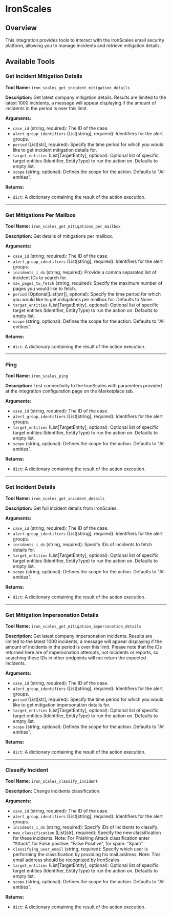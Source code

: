 # IronScales

## Overview

This integration provides tools to interact with the IronScales email security platform, allowing you to manage incidents and retrieve mitigation details.

## Available Tools

### Get Incident Mitigation Details

**Tool Name:** `iron_scales_get_incident_mitigation_details`

**Description:** Get latest company mitigation details. Results are limited to the latest 1000 incidents, a message will appear displaying if the amount of incidents in the period is over this limit.

**Arguments:**

*   `case_id` (string, required): The ID of the case.
*   `alert_group_identifiers` (List[string], required): Identifiers for the alert groups.
*   `period` (List[str], required): Specify the time period for which you would like to get incident mitigation details for.
*   `target_entities` (List[TargetEntity], optional): Optional list of specific target entities (Identifier, EntityType) to run the action on. Defaults to empty list.
*   `scope` (string, optional): Defines the scope for the action. Defaults to "All entities".

**Returns:**

*   `dict`: A dictionary containing the result of the action execution.

---

### Get Mitigations Per Mailbox

**Tool Name:** `iron_scales_get_mitigations_per_mailbox`

**Description:** Get details of mitigations per mailbox.

**Arguments:**

*   `case_id` (string, required): The ID of the case.
*   `alert_group_identifiers` (List[string], required): Identifiers for the alert groups.
*   `incidents_i_ds` (string, required): Provide a comma separated list of incident IDs to search for.
*   `max_pages_to_fetch` (string, required): Specify the maximum number of pages you would like to fetch.
*   `period` (Optional[List[str]], optional): Specify the time period for which you would like to get mitigations per mailbox for. Defaults to None.
*   `target_entities` (List[TargetEntity], optional): Optional list of specific target entities (Identifier, EntityType) to run the action on. Defaults to empty list.
*   `scope` (string, optional): Defines the scope for the action. Defaults to "All entities".

**Returns:**

*   `dict`: A dictionary containing the result of the action execution.

---

### Ping

**Tool Name:** `iron_scales_ping`

**Description:** Test connectivity to the IronScales with parameters provided at the integration configuration page on the Marketplace tab.

**Arguments:**

*   `case_id` (string, required): The ID of the case.
*   `alert_group_identifiers` (List[string], required): Identifiers for the alert groups.
*   `target_entities` (List[TargetEntity], optional): Optional list of specific target entities (Identifier, EntityType) to run the action on. Defaults to empty list.
*   `scope` (string, optional): Defines the scope for the action. Defaults to "All entities".

**Returns:**

*   `dict`: A dictionary containing the result of the action execution.

---

### Get Incident Details

**Tool Name:** `iron_scales_get_incident_details`

**Description:** Get full incident details from IronScales.

**Arguments:**

*   `case_id` (string, required): The ID of the case.
*   `alert_group_identifiers` (List[string], required): Identifiers for the alert groups.
*   `incidents_i_ds` (string, required): Specify IDs of incidents to fetch details for.
*   `target_entities` (List[TargetEntity], optional): Optional list of specific target entities (Identifier, EntityType) to run the action on. Defaults to empty list.
*   `scope` (string, optional): Defines the scope for the action. Defaults to "All entities".

**Returns:**

*   `dict`: A dictionary containing the result of the action execution.

---

### Get Mitigation Impersonation Details

**Tool Name:** `iron_scales_get_mitigation_impersonation_details`

**Description:** Get latest company impersonation incidents. Results are limited to the latest 1000 incidents, a message will appear displaying if the amount of incidents in the period is over this limit. Please note that the IDs returned here are of impersonation attempts, not incidents or reports, so searching these IDs in other endpoints will not return the expected incidents.

**Arguments:**

*   `case_id` (string, required): The ID of the case.
*   `alert_group_identifiers` (List[string], required): Identifiers for the alert groups.
*   `period` (List[str], required): Specify the time period for which you would like to get mitigation impersonation details for.
*   `target_entities` (List[TargetEntity], optional): Optional list of specific target entities (Identifier, EntityType) to run the action on. Defaults to empty list.
*   `scope` (string, optional): Defines the scope for the action. Defaults to "All entities".

**Returns:**

*   `dict`: A dictionary containing the result of the action execution.

---

### Classify Incident

**Tool Name:** `iron_scales_classify_incident`

**Description:** Change incidents classification.

**Arguments:**

*   `case_id` (string, required): The ID of the case.
*   `alert_group_identifiers` (List[string], required): Identifiers for the alert groups.
*   `incidents_i_ds` (string, required): Specify IDs of incidents to classify.
*   `new_classification` (List[str], required): Specify the new classification for these incidents. Note: For Phishing Attack classification enter “Attack”, for False positive: “False Positive”, for spam: “Spam”.
*   `classifying_user_email` (string, required): Specify which user is performing the classification by providing his mail address. Note: This email address should be recognized by IronScales.
*   `target_entities` (List[TargetEntity], optional): Optional list of specific target entities (Identifier, EntityType) to run the action on. Defaults to empty list.
*   `scope` (string, optional): Defines the scope for the action. Defaults to "All entities".

**Returns:**

*   `dict`: A dictionary containing the result of the action execution.
